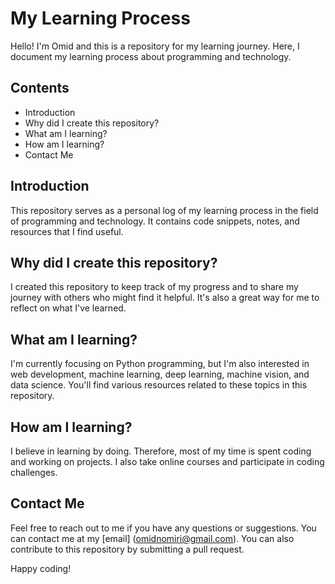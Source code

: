 # My Learning Process

Hello! I'm Omid and this is a repository for my learning journey. Here, I document my learning process about programming and technology.

## Contents

- Introduction
- Why did I create this repository?
- What am I learning?
- How am I learning?
- Contact Me

## Introduction

This repository serves as a personal log of my learning process in the field of programming and technology. It contains code snippets, notes, and resources that I find useful.

## Why did I create this repository?

I created this repository to keep track of my progress and to share my journey with others who might find it helpful. It's also a great way for me to reflect on what I've learned.

## What am I learning?

I'm currently focusing on Python programming, but I'm also interested in web development, machine learning, deep learning, machine vision, and data science. You'll find various resources related to these topics in this repository.

## How am I learning?

I believe in learning by doing. Therefore, most of my time is spent coding and working on projects. I also take online courses and participate in coding challenges.

## Contact Me

Feel free to reach out to me if you have any questions or suggestions. You can contact me at my [email] (omidnomiri@gmail.com). You can also contribute to this repository by submitting a pull request.

Happy coding!

